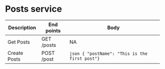 # Posts service

| Description  | End points | Body                                                |
| ------------ | ---------- | --------------------------------------------------- |
| Get Posts    | GET /posts | NA                                                  |
| Create Posts | POST /post | ```json { "postName": "This is the first post"} ``` |  |